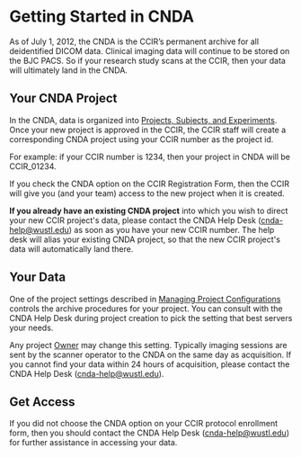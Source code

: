 # Getting Started in CNDA

As of July 1, 2012, the CNDA is the CCIR’s permanent archive for all deidentified DICOM data.
Clinical imaging data will continue to be stored on the BJC PACS.
So if your research study scans at the CCIR, then your data will ultimately land in the CNDA.

## Your CNDA Project

In the CNDA, data is organized into [Projects, Subjects, and Experiments](../CNDA_User_Guide_and_Tutorials/Projects/How_Project_Data_is_Organized_in_the_CNDA.md).
Once your new project is approved in the CCIR, the CCIR staff will create a corresponding CNDA project using your CCIR number as the project id.

For example: if your CCIR number is 1234, then your project in CNDA will be CCIR_01234.

If you check the CNDA option on the CCIR Registration Form, then the CCIR will give you (and your team) access to the new project when it is created.

**If you already have an existing CNDA project** into which you wish to direct your new CCIR project's data, please contact the CNDA Help Desk (cnda-help@wustl.edu) as soon as you have your new CCIR number. The help desk will alias your existing CNDA project, so that the new CCIR project's data will automatically land there.

## Your Data

One of the project settings described in [Managing Project Configurations](../CNDA_User_Guide_and_Tutorials/Projects/Managing_Project_Configurations.md) controls the archive procedures for your project. You can consult with the CNDA Help Desk during project creation to pick the setting that best servers your needs.

Any project [Owner](../CNDA_User_Guide_and_Tutorials/Access/Roles_and_Permissions.md) may change this setting. Typically imaging sessions are sent by the scanner operator to the CNDA on the same day as acquisition. If you cannot find your data within 24 hours of acquisition, please contact the CNDA Help Desk (cnda-help@wustl.edu).

## Get Access

If you did not choose the CNDA option on your CCIR protocol enrollment form, then you should contact the CNDA Help Desk (cnda-help@wustl.edu) for further assistance in accessing your data.
